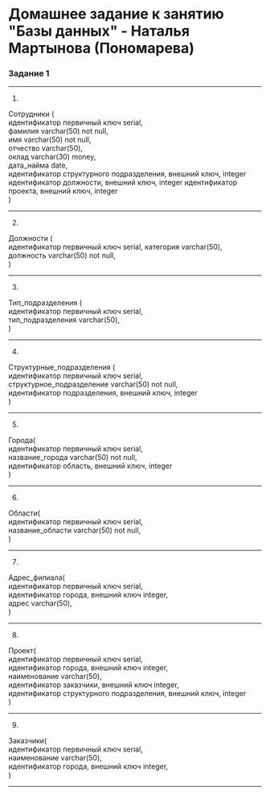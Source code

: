# Домашнее задание к занятию "Базы данных" - Наталья Мартынова (Пономарева)

### Задание 1

---

1.
Сотрудники (  
идентификатор первичный ключ serial,  
фамилия varchar(50) not null,  
имя varchar(50) not null,  
отчество varchar(50),  
оклад varchar(30) money,  
дата_найма date,  
идентификатор структурного подразделения, внешний ключ, integer  
идентификатор должности, внешний ключ, integer
идентификатор проекта, внешний ключ, integer  
)

---

2.
Должности (  
идентификатор первичный ключ serial, категория varchar(50),  
должность varchar(50) not null,  
)  


---

3.
Тип_подразделения (  
идентификатор первичный ключ serial,  
тип_подразделения varchar(50),  
)  

---

4.
Структурные_подразделения (  
идентификатор первичный ключ serial,  
структурное_подразделение varchar(50) not null,  
идентификатор подразделения, внешний ключ, integer  
)  

---

5.
Города(  
идентификатор первичный ключ serial,  
название_города varchar(50) not null,  
идентификатор область, внешний ключ, integer  
)  

---

6.
Области(  
идентификатор первичный ключ serial,  
название_области varchar(50) not null,  
 )  

---

7.
Адрес_филиала(  
идентификатор первичный ключ serial,  
идентификатор города, внешний ключ integer,    
адрес varchar(50),  
 )  

---

8.
Проект(  
идентификатор первичный ключ serial,  
идентификатор города, внешний ключ integer,  
наименование varchar(50),  
идентификатор заказчики, внешний ключ integer,  
идентификатор структурного подразделения, внешний ключ, integer  
)  

---

9.
Заказчики(  
идентификатор первичный ключ serial,  
наименование varchar(50),  
идентификатор города, внешний ключ integer,   
)  

---
